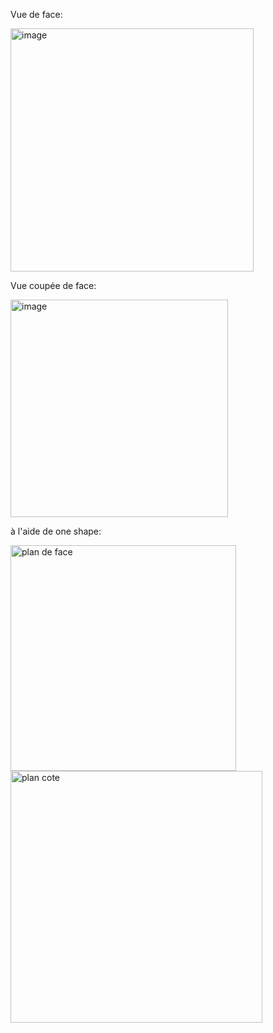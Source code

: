 Vue de face:


<img width="389" alt="image" src="https://user-images.githubusercontent.com/119940151/207664306-530f42d5-8ff3-4dcf-963b-abaa1d454054.png">

Vue coupée de face:

<img width="348" alt="image" src="https://user-images.githubusercontent.com/119940151/207664565-cff23410-f8d3-4bef-aa99-cfc84fd46e84.png">

à l'aide de one shape: 


<img width="361" alt="plan de face " src="https://user-images.githubusercontent.com/119940151/212108830-f4687a04-4a82-4a73-a757-e667de8a5897.png">
<img width="403" alt="plan cote" src="https://user-images.githubusercontent.com/119940151/212108884-09c47522-2c26-46ed-b7ba-06a3a2e02606.png">

